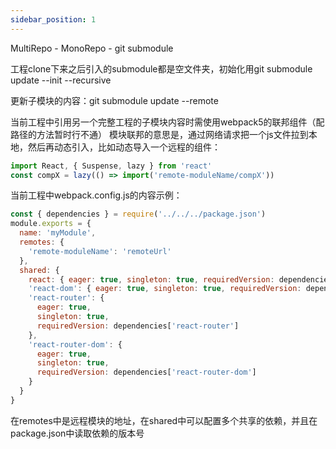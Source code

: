 ```yaml
---
sidebar_position: 1
---
```


MultiRepo - MonoRepo - git submodule


工程clone下来之后引入的submodule都是空文件夹，初始化用git submodule update --init --recursive

更新子模块的内容：git submodule update --remote

当前工程中引用另一个完整工程的子模块内容时需使用webpack5的联邦组件（配路径的方法暂时行不通）
模块联邦的意思是，通过网络请求把一个js文件拉到本地，然后再动态引入，比如动态导入一个远程的组件：
```js
import React, { Suspense, lazy } from 'react'
const compX = lazy(() => import('remote-moduleName/compX'))
```

当前工程中webpack.config.js的内容示例：
```js
const { dependencies } = require('../../../package.json')
module.exports = {
  name: 'myModule',
  remotes: {
    'remote-moduleName': 'remoteUrl'
  },
  shared: {
    react: { eager: true, singleton: true, requiredVersion: dependencies.react },
    'react-dom': { eager: true, singleton: true, requiredVersion: dependencies['react-dom'] },
    'react-router': {
      eager: true,
      singleton: true,
      requiredVersion: dependencies['react-router']
    },
    'react-router-dom': {
      eager: true,
      singleton: true,
      requiredVersion: dependencies['react-router-dom']
    }
  }
}
```

在remotes中是远程模块的地址，在shared中可以配置多个共享的依赖，并且在package.json中读取依赖的版本号